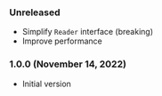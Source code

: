 ### Unreleased

- Simplify `Reader` interface (breaking)
- Improve performance

### 1.0.0 (November 14, 2022)

- Initial version
